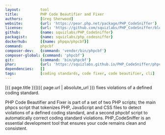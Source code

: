 ```yaml
---
layout:         tool
title:          PHP Code Beautifier and Fixer
authors:        [Greg Sherwood]
website:        {url: 'https://pear.php.net/package/PHP_CodeSniffer'}
license:        {url: 'https://github.com/squizlabs/PHP_CodeSniffer/blob/master/licence.txt', label: 'BSD 3-clause "New" or "Revised" License'}
github:         {name: squizlabs/PHP_CodeSniffer}
packagist:      {name: squizlabs/php_codesniffer}               
dockerhub:      [{name: phpqa/phpcbf}]     
command:        phpcbf
composer-dev:   {command: 'vendor/bin/phpcbf'}
composer-global: {command: 'phpcbf'}
git:            {command: 'bin/phpcbf'}
phar:           {url: 'https://squizlabs.github.io/PHP_CodeSniffer/phpcbf.phar'}
dependencies:   []
tags:           [coding standards, code fixer, code beautifier, cli] 
---
```


[{{ page.title }}]({{ page.url | absolute_url }}) fixes violations of a defined coding standard.

<!--more-->

PHP Code Beautifier and Fixer is part of a set of two PHP scripts; the main phpcs script that tokenizes PHP, JavaScript and CSS files
to detect violations of a defined coding standard, and a second phpcbf script to automatically correct coding standard violations.
PHP_CodeSniffer is an essential development tool that ensures your code remains clean and consistent.

